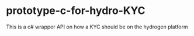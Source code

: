 # prototype-c-for-hydro-KYC
This is a c# wrapper API on how a KYC should be on the hydrogen platform

